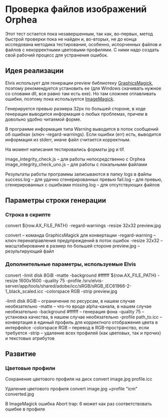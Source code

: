 # Проверка файлов изображений Orphea

Этот тест остается пока незавершенным, так как, во-первых, метод быстрой проверки пока не найден и, во-вторых, не до конца исследована методика тестирования, особенно, испорченных файлов и файлов с некорректными цветовыми профилями. С ними надо создать свой рабочий процесс для устранения ошибок.

## Идея реализации

Elvis использует для генерации preview библиотеку [GraphicsMagick](http://www.graphicsmagick.org), поэтому рекомендуется установить ее (для Windows скачивать нужное со словами dll, все равно там есть exe). Но там сложнее отлавливать ошибки, поэтому пока используется [ImageMagick](http://www.imagemagick.org).

Генерируется превью размера 32px по большей стороне, в ходе генерации выводится информация о любых проблемах, причем в довольно удобно читаемой форме.

В программе информация типа Warning выводится в поток сообщений об ошибках (ключ -regard-warnings).
Если ошибки (err) есть, выводится информация из stderr, иначе файл считается корректным.

На момент написания тестировались форматы jpg и tif.

image\_integrity\_check.js – для работы непосредственно с Orphea
image\_integrity\_check\_uno.js – для работы c локальными файлами

Результаты работы программы записываются в папку logs в файлы
success.log – для удачно сгенерированных превью
fail.log – для превью, сгенерированных с ошибками
missing.log – для отсутствующих файлов

## Параметры строки генерации

### Строка в скрипте 

convert ${row.AX_FILE_PATH} -regard-warnings -resize 32x32 preview.jpg

convert – команда GraphicsMagick для конвертации
-regard-warning – ключ перенаправления предупреждений в поток ошибок
-resize 32x32 – масштабирование в размер по большей стороне
preview.jpg – результирующий файл

### Дополнительные параметры, используемые Elvis

convert -limit disk 8GiB -matte -background #ffffff ${row.AX\_FILE\_PATH} -resize 1600x1600 -quality 75 -profile /srv/elvis-server/app/tools/shared/adobe/icc/sRGB/sRGB\_IEC61966-2-1\_black_scaled.icc -colorspace RGB -strip preview.jpg

-limit disk 8GiB – ограничение по ресурсам, в нашем случае необязательно
-matte – что-то вроде alpha-канала, в нашем случае необязательно
-background #ffffff – генерация фона
-quality 75 – установка качества, в нашем случае необязательно
-profile path_to.icc – конвертация в единый профиль для корректного отображения цвета в интерфейсе
-colorspace RGB – перевод в RGB-пространство, если требуется
-strip – удаление всех профилей (как цветовых, так и прочих) и текстовых атрибутов

## Развитие

### Цветовые профили

Сохранение цветового профиля на диск
convert image.jpg profile.icc

Удаление цветового профиля
convert image.jpg +profile "icm" converted.jpg

В ImageMagick ошибка Abort trap: 6 может как раз соответствовать ошибке в профиле
